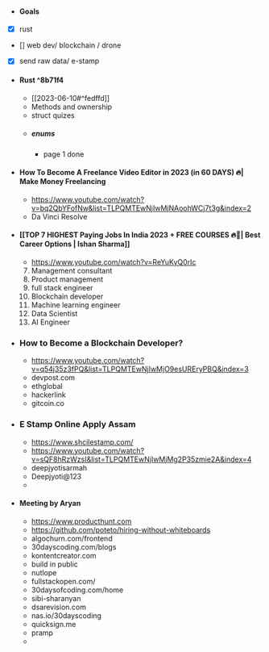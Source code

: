 - #### Goals
- [x] rust
- [] web dev/ blockchain / drone
- [x] send raw data/ e-stamp
- #### Rust ^8b71f4
	- [[2023-06-10#^fedffd]]
	- Methods and ownership
	- struct quizes
	- ##### enums
		- page 1 done
- #### How To Become A Freelance Video Editor in 2023 (in 60 DAYS) 🔥| Make Money Freelancing
	- https://www.youtube.com/watch?v=bq2QbYFofNw&list=TLPQMTEwNjIwMjNAoohWCj7t3g&index=2
	- Da Vinci Resolve
 
- #### [[TOP 7 HIGHEST Paying Jobs In India 2023 + FREE COURSES 🔥🚀| Best Career Options | Ishan Sharma]]
	- https://www.youtube.com/watch?v=ReYuKyQ0rIc
	7. Management consultant
	6.  Product management
	5.  full stack engineer
	4.  Blockchain developer
	3.  Machine learning engineer
	2. Data Scientist
	1. AI Engineer 
- ### How to Become a Blockchain Developer?
	- https://www.youtube.com/watch?v=q54j35z3fPQ&list=TLPQMTEwNjIwMjO9esUREryPBQ&index=3
	- devpost.com
	- ethglobal
	- hackerlink
	- gitcoin.co
- ### E Stamp Online Apply Assam
	- https://www.shcilestamp.com/
	- https://www.youtube.com/watch?v=sQF8hRzWzsI&list=TLPQMTEwNjIwMjMg2P35zmie2A&index=4
	- deepjyotisarmah
	- Deepjyoti@123
	- 
- #### Meeting by Aryan
	- https://www.producthunt.com
	- https://github.com/poteto/hiring-without-whiteboards
	- algochurn.com/frontend
	- 30dayscoding.com/blogs
	- kontentcreator.com
	- build in public
	- nutlope
	- fullstackopen.com/
	- 30daysofcoding.com/home
	- sibi-sharanyan
	- dsarevision.com
	- nas.io/30dayscoding
	- quicksign.me
	- pramp
	- 